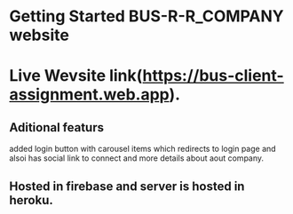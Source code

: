 # Getting Started BUS-R-R_COMPANY website

# Live Wevsite link(https://bus-client-assignment.web.app).

## Aditional featurs

added login button with carousel items which redirects to login page and alsoi has social link to connect and more details about aout company.

## Hosted in firebase and server is hosted in heroku.
